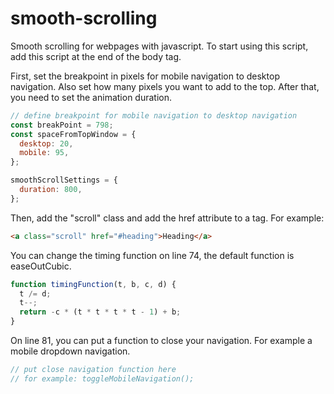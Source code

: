 # smooth-scrolling

Smooth scrolling for webpages with javascript.
To start using this script, add this script at the end of the body tag.

First, set the breakpoint in pixels for mobile navigation to desktop navigation.
Also set how many pixels you want to add to the top.
After that, you need to set the animation duration.

```javascript
// define breakpoint for mobile navigation to desktop navigation
const breakPoint = 798;
const spaceFromTopWindow = {
  desktop: 20,
  mobile: 95,
};

smoothScrollSettings = {
  duration: 800,
};
```

Then, add the "scroll" class and add the href attribute to a tag. For example:

```html
<a class="scroll" href="#heading">Heading</a>
```

You can change the timing function on line 74, the default function is easeOutCubic.

```javascript
function timingFunction(t, b, c, d) {
  t /= d;
  t--;
  return -c * (t * t * t * t - 1) + b;
}
```

On line 81, you can put a function to close your navigation.
For example a mobile dropdown navigation.

```javascript
// put close navigation function here
// for example: toggleMobileNavigation();
```
